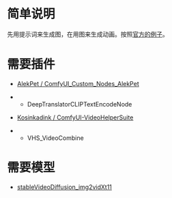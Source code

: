 # 简单说明

先用提示词来生成图，在用图来生成动画。按照[官方的例子](https://comfyanonymous.github.io/ComfyUI_examples/video/)。

# 需要插件

- [AlekPet / ComfyUI_Custom_Nodes_AlekPet](https://github.com/AlekPet/ComfyUI_Custom_Nodes_AlekPet)
- - DeepTranslatorCLIPTextEncodeNode

- [Kosinkadink / ComfyUI-VideoHelperSuite](https://github.com/Kosinkadink/ComfyUI-VideoHelperSuite)
- - VHS_VideoCombine

# 需要模型

- [stableVideoDiffusion_img2vidXt11](https://civitai.com/models/207992)